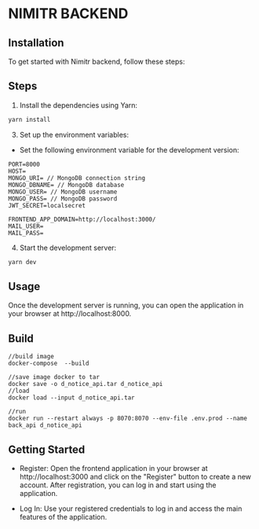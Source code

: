 # NIMITR BACKEND

## Installation

To get started with Nimitr backend, follow these steps:

## Steps

1. Install the dependencies using Yarn:

```bash
yarn install
```

3. Set up the environment variables:

- Set the following environment variable for the development version:

```arduino
PORT=8000
HOST=
MONGO_URI= // MongoDB connection string
MONGO_DBNAME= // MongoDB database
MONGO_USER= // MongoDB username
MONGO_PASS= // MongoDB password
JWT_SECRET=localsecret

FRONTEND_APP_DOMAIN=http://localhost:3000/
MAIL_USER=
MAIL_PASS=
```

4. Start the development server:

```bash
yarn dev
```

## Usage

Once the development server is running, you can open the application in your browser at http://localhost:8000.

## Build

```
//build image
docker-compose  --build

//save image docker to tar
docker save -o d_notice_api.tar d_notice_api
//load
docker load --input d_notice_api.tar

//run
docker run --restart always -p 8070:8070 --env-file .env.prod --name back_api d_notice_api
```

## Getting Started

- Register: Open the frontend application in your browser at http://localhost:3000 and click on the "Register" button to create a new account. After registration, you can log in and start using the application.

- Log In: Use your registered credentials to log in and access the main features of the application.